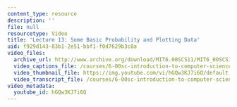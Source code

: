 ```yaml
---
content_type: resource
description: ''
file: null
resourcetype: Video
title: 'Lecture 13: Some Basic Probability and Plotting Data'
uid: f929d143-83b1-2e51-bbf1-f0d7629b3c8a
video_files:
  archive_url: http://www.archive.org/download/MIT6.00SCS11/MIT6_00SCS11_lec13_300k.mp4
  video_captions_file: /courses/6-00sc-introduction-to-computer-science-and-programming-spring-2011/735308e5bd83515fb8a2db3b0788d51c_hGQw3KJ7i6Q.vtt
  video_thumbnail_file: https://img.youtube.com/vi/hGQw3KJ7i6Q/default.jpg
  video_transcript_file: /courses/6-00sc-introduction-to-computer-science-and-programming-spring-2011/8601f8f107d17869e6a86ba84c20c84a_hGQw3KJ7i6Q.pdf
video_metadata:
  youtube_id: hGQw3KJ7i6Q
---
```

